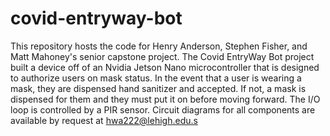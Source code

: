 # covid-entryway-bot

This repository hosts the code for Henry Anderson, Stephen Fisher, and Matt Mahoney's senior capstone project.
The Covid EntryWay Bot project built a device off of an Nvidia Jetson Nano microcontroller that is designed to authorize users on mask status.
In the event that a user is wearing a mask, they are dispensed hand sanitizer and accepted.
If not, a mask is dispensed for them and they must put it on before moving forward.
The I/O loop is controlled by a PIR sensor. Circuit diagrams for all components are available by request at hwa222@lehigh.edu.s

